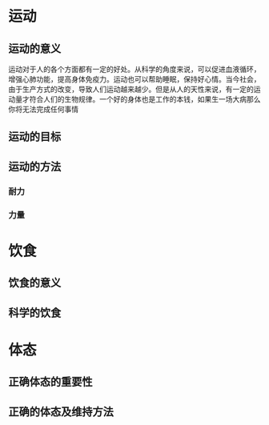 # 运动
## 运动的意义
运动对于人的各个方面都有一定的好处。从科学的角度来说，可以促进血液循环，增强心肺功能，提高身体免疫力。运动也可以帮助睡眠，保持好心情。当今社会，由于生产方式的改变，导致人们运动越来越少。但是从人的天性来说，有一定的运动量才符合人们的生物规律。一个好的身体也是工作的本钱，如果生一场大病那么你将无法完成任何事情
## 运动的目标
## 运动的方法
### 耐力
### 力量
# 饮食
## 饮食的意义
## 科学的饮食
# 体态
## 正确体态的重要性
## 正确的体态及维持方法